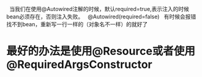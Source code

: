   当我们在使用@Autowired注解的时候，默认required=true,表示注入的时候bean必须存在，否则注入失败。
  @Autowired(required=false)
  有时候会报错找不到bean，重新写一行一样的（对象名不一样）的就好了
# 最好的办法是使用@Resource或者使用@RequiredArgsConstructor